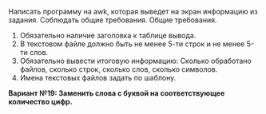 Написать программу на awk, которая выведет на экран информацию из задания. Соблюдать общие требования.
Общие требования.

1.	Обязательно наличие заголовка к таблице вывода.
2.	В текстовом файле должно быть не менее 5-ти строк и не менее 5-ти слов.
3.	Обязательно вывести итоговую информацию: Сколько обработано файлов, сколько строк, сколько слов, сколько символов.
4.	Имена текстовых файлов задать по шаблону.
 
**Вариант №19: Заменить слова с буквой  на соответствующее количество цифр.**
